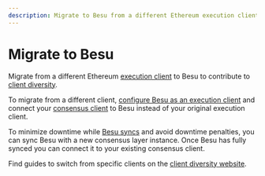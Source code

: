 ```yaml
---
description: Migrate to Besu from a different Ethereum execution client.
---
```


# Migrate to Besu

Migrate from a different Ethereum [execution client](../concepts/the-merge.md#execution-clients) to Besu to contribute to [client diversity](https://clientdiversity.org/).

To migrate from a different client, [configure Besu as an execution client](connect/mainnet.md#2-start-besu) and connect your [consensus client](../concepts/the-merge.md#consensus-clients) to Besu instead of your original execution client.

To minimize downtime while [Besu syncs](connect/sync-node.md) and avoid downtime penalties, you can sync Besu with a new consensus layer instance. Once Besu has fully synced you can connect it to your existing consensus client.

Find guides to switch from specific clients on the [client diversity website](https://clientdiversity.org/#switch).
